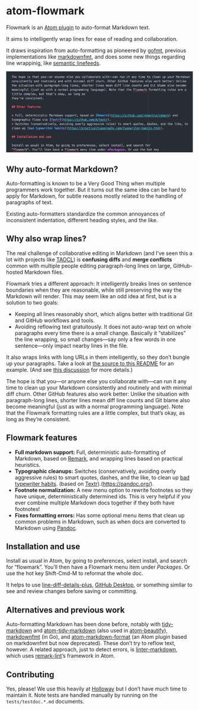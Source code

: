 # atom-flowmark

Flowmark is an [Atom plugin](https://atom.io/packages) to auto-format Markdown text.

It aims to intelligently wrap lines for ease of reading and collaboration.

It draws inspiration from auto-formatting as pioneered by
[gofmt](https://utcc.utoronto.ca/~cks/space/blog/programming/GoWhyGofmtAccepted), previous
implementations like [markdownfmt](https://github.com/shurcooL/markdownfmt), and does some
new things regarding line wrappinig, like
[semantic linefeeds](http://rhodesmill.org/brandon/2012/one-sentence-per-line/).

![Auto-format selection](screenshot.gif)

## Why auto-format Markdown?

Auto-formatting is known to be a Very Good Thing when multiple programmers work together.
But it turns out the same idea can be hard to apply for Markdown, for subtle reasons
mostly related to the handling of paragraphs of text.

Existing auto-formatters standardize the common annoyances of inconsistent indentation,
different heading styles, and the like.

## Why also wrap lines?

The real challenge of collaborative editing in Markdown (and I’ve seen this a lot with
projects like [TAOCL](https://github.com/jlevy/the-art-of-command-line)) is **confusing diffs**
and **merge conflicts** common with multiple people editing paragraph-long lines on large,
GitHub-hosted Markdown files.

Flowmark tries a different approach:
It intelligently breaks lines on sentence boundaries when they are reasonable, while still
preserving the way the Markdown will render.
This may seem like an odd idea at first, but is a solution to two goals:

- Keeping all lines reasonably short, which aligns better with traditional Git and GitHub
  workflows and tools.
- Avoiding reflowing text gratuitously.
  It does not auto-wrap text on whole paragraphs every time there is a small change.
  Basically it “stabilizes” the line wrapping, so small changes—say only a few words in one
  sentence—only impact nearby lines in the file.

It also wraps links with long URLs in them intelligently, so they don’t bungle up your
paragraphs. Take a look at
[the source to this README](https://github.com/jlevy/atom-flowmark/blame/master/README.md) for
an example. (And see [this discussion](https://github.com/shurcooL/markdownfmt/issues/17) for
more details.)

The hope is that you—or anyone else you collaborate with—can run it any time to clean up
your Markdown consistently and routinely and with minimal diff churn.
Other GitHub features also work better:
Unlike the situation with paragraph-long lines, shorter lines mean diff line counts and
Git blame also become meaningful (just as with a normal programming language).
Note that the Flowmark formatting rules are a little complex, but that’s okay, as long as
they’re consistent.

## Flowmark features

- **Full markdown support:**
  Full, deterministic auto-formatting of Markdown, based on
  [Remark](https://github.com/remarkjs/remark), and wrapping lines based on practical
  heuristics.
- **Typographic cleanups:**
  Switches (conservatively, avoiding overly aggressive rules) to smart quotes, dashes, and
  the like, to clean up
  [bad typewriter habits](https://practicaltypography.com/typewriter-habits.html). (based on
  [Textr](https://github.com/A/textr)).(<https://pandoc.org/>).
- **Footnote normalization:**
  A new menu option to rewrite footnotes so they have unique, deterministically determined
  ids. This is very helpful if you ever combine multiple Markdown docs together if they both
  have footnotes!
- **Fixes formatting errors:**
  Has some optional menu items that clean up common problems in Markdown, such as when docs
  are converted to Markdown using [Pandoc](https://pandoc.org/).

## Installation and use

Install as usual in Atom, by going to preferences, select install, and search for
“flowmark”. You’ll then have a Flowmark menu item under *Packages*. Or use the hot key
Shift-Cmd-M to reformat the whole doc.

It helps to use [line-diff-details-plus](https://atom.io/packages/line-diff-details-plus),
[GitHub Desktop](https://desktop.github.com/), or something similar to see and review changes
before saving or committing.

## Alternatives and previous work

Auto-formatting Markdown has been done before, notably with
[tidy-markdown](https://github.com/slang800/tidy-markdown) and
[atom-tidy-markdown](https://github.com/slang800/atom-tidy-markdown) (also used in
[atom-beautify](https://github.com/Glavin001/atom-beautify)),
[markdownfmt](https://github.com/shurcooL/markdownfmt) (in Go), and
[atom-markdown-format](https://github.com/shurcooL-legacy/atom-markdown-format) (an Atom
plugin based on markdownfmt but now deprecated).
These don’t try to reflow text, however.
A related approach, just to detect errors, is
[linter-markdown](https://github.com/AtomLinter/linter-markdown), which uses
[remark-lint](https://github.com/remarkjs/remark-lint)’s framework in Atom.

## Contributing

Yes, please! We use this heavily at [Holloway](https://www.holloway.com/) but I don’t have
much time to maintain it.
Note tests are handled manually by running on the `tests/testdoc.*.md` documents.
